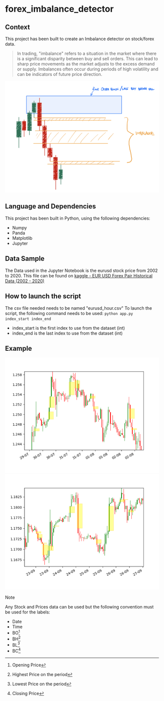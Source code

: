 # forex_imbalance_detector

## Context
This project has been built to create an Imbalance detector on stock/forex data.
> In trading, "imbalance" refers to a situation in the market where there is a significant disparity between buy and sell orders. This can lead to sharp price movements as the market adjusts to the excess demand or supply. Imbalances often occur during periods of high volatility and can be indicators of future price direction.
 
![Imbalance concept](img/Imbalance_concept.png)

 ## Language and Dependencies
 This project has been built in Python, using the following dependencies:
 - Numpy
 - Panda
 - Matplotlib
 - Jupyter

 ## Data Sample
 The Data used in the Jupyter Notebook is the eurusd stock price from 2002 to 2020.
 This file can be found on [kaggle - EUR USD Forex Pair Historical Data (2002 - 2020)](https://www.kaggle.com/datasets/imetomi/eur-usd-forex-pair-historical-data-2002-2019?select=eurusd_hour.csv)
 
## How to launch the script
The csv file needed needs to be named "eurusd_hour.csv"
To launch the script, the following command needs to be used: `python app.py index_start index_end`
- index_start is the first index to use from the dataset (int)
- index_end is the last index to use from the dataset (int)

## Example
![Test Case 1](img/Sample_case.png)
![Test Case 2](img/Sample_case_2.png)


 >[!NOTE]
 >Any Stock and Prices data can be used but the following convention must be used for the labels:
 > - Date
 > - Time
 > - BO[^1]
 > - BH[^2]
 > - BL[^3]
 > - BC[^4]


 [^1]: Opening Price
 [^2]: Highest Price on the period
 [^3]: Lowest Price on the period
 [^4]: Closing Price